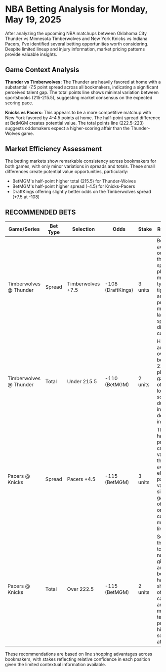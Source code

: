 # NBA Betting Analysis for Monday, May 19, 2025

After analyzing the upcoming NBA matchups between Oklahoma City Thunder vs Minnesota Timberwolves and New York Knicks vs Indiana Pacers, I've identified several betting opportunities worth considering. Despite limited lineup and injury information, market pricing patterns provide valuable insights.

## Game Context Analysis

**Thunder vs Timberwolves:**
The Thunder are heavily favored at home with a substantial -7.5 point spread across all bookmakers, indicating a significant perceived talent gap. The total points line shows minimal variation between sportsbooks (215-215.5), suggesting market consensus on the expected scoring pace.

**Knicks vs Pacers:**
This appears to be a more competitive matchup with New York favored by 4-4.5 points at home. The half-point spread difference at BetMGM creates potential value. The total points line (222.5-223) suggests oddsmakers expect a higher-scoring affair than the Thunder-Wolves game.

## Market Efficiency Assessment

The betting markets show remarkable consistency across bookmakers for both games, with only minor variations in spreads and totals. These small differences create potential value opportunities, particularly:

- BetMGM's half-point higher total (215.5) for Thunder-Wolves
- BetMGM's half-point higher spread (-4.5) for Knicks-Pacers
- DraftKings offering slightly better odds on the Timberwolves spread (+7.5 at -108)

## RECOMMENDED BETS

| Game/Series | Bet Type | Selection | Odds | Stake | Reasoning |
|-------------|----------|-----------|------|-------|-----------|
| Timberwolves @ Thunder | Spread | Timberwolves +7.5 | -108 (DraftKings) | 3 units | Best available odds for this spread; playoff matchups typically tighten as series progress, making large spreads difficult to cover |
| Timberwolves @ Thunder | Total | Under 215.5 | -110 (BetMGM) | 2 units | Half-point advantage over other books' 215 line; playoff games often trend lower in scoring due to increased defensive intensity |
| Pacers @ Knicks | Spread | Pacers +4.5 | -115 (BetMGM) | 3 units | The extra half-point provides crucial value over the +4 available elsewhere; particularly valuable since games often land on common margins like 4 |
| Pacers @ Knicks | Total | Over 222.5 | -115 (BetMGM) | 2 units | Securing the lower total number gives a key advantage; both teams have shown offensive capability and this matchup tends to produce higher-scoring affairs |

These recommendations are based on line shopping advantages across bookmakers, with stakes reflecting relative confidence in each position given the limited contextual information available.